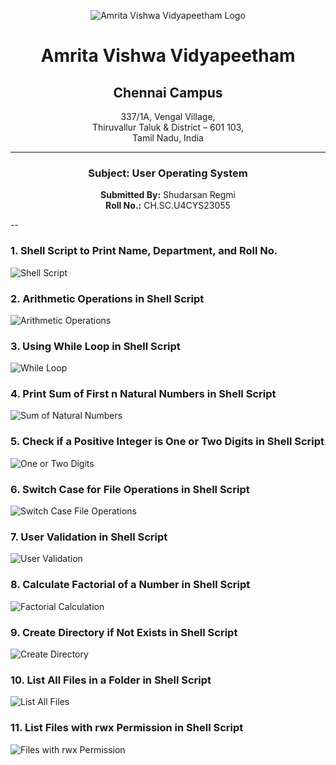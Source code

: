 <div align="center">

![Amrita Vishwa Vidyapeetham Logo](https://webfiles.amrita.edu/2024/04/WhQq1FiB-amrita-vishwa-vidyapeetham-university-logo-colored-version.svg)

# Amrita Vishwa Vidyapeetham
## Chennai Campus
337/1A, Vengal Village,  
Thiruvallur Taluk & District – 601 103,  
Tamil Nadu, India

---

### Subject: User Operating System

**Submitted By:** Shudarsan Regmi  
**Roll No.:** CH.SC.U4CYS23055

</div>

--

### 1. Shell Script to Print Name, Department, and Roll No.
![Shell Script](https://github.com/ShudarsanRegmi/myDigiNotes/assets/65646203/ecf2e47c-cd09-4c00-b388-e120510bf355)

### 2. Arithmetic Operations in Shell Script
![Arithmetic Operations](https://github.com/ShudarsanRegmi/myDigiNotes/assets/65646203/0f79b4df-33e1-4b7d-937f-c8177fd16387)

### 3. Using While Loop in Shell Script
![While Loop](https://github.com/ShudarsanRegmi/myDigiNotes/assets/65646203/38b5830b-a20b-4bc1-8834-a2c3eb7171cb)

### 4. Print Sum of First n Natural Numbers in Shell Script
![Sum of Natural Numbers](https://github.com/ShudarsanRegmi/myDigiNotes/assets/65646203/c21c45b2-d37e-4995-bf4b-d97908481fb1)

### 5. Check if a Positive Integer is One or Two Digits in Shell Script
![One or Two Digits](https://github.com/ShudarsanRegmi/myDigiNotes/assets/65646203/05e07a56-d2e7-4c1d-9e3e-801b51aeb50f)

### 6. Switch Case for File Operations in Shell Script
![Switch Case File Operations](https://github.com/ShudarsanRegmi/myDigiNotes/assets/65646203/fc630b3f-dea7-4c30-bf74-9bf0e2e24a5e)

### 7. User Validation in Shell Script
![User Validation](https://github.com/ShudarsanRegmi/myDigiNotes/assets/65646203/13ff30d4-c9cd-4c40-b1ac-89c15334ed37)

### 8. Calculate Factorial of a Number in Shell Script
![Factorial Calculation](https://github.com/ShudarsanRegmi/myDigiNotes/assets/65646203/e5c83cfc-e9c5-4697-b896-aa9eec8e846e)

### 9. Create Directory if Not Exists in Shell Script
![Create Directory](https://github.com/ShudarsanRegmi/myDigiNotes/assets/65646203/a31d4d1a-0b9a-4dff-97e7-04c193f1433a)

### 10. List All Files in a Folder in Shell Script
![List All Files](https://github.com/ShudarsanRegmi/myDigiNotes/assets/65646203/10c88752-2001-4ad0-868c-18f8293723e2)

### 11. List Files with rwx Permission in Shell Script
![Files with rwx Permission](https://github.com/ShudarsanRegmi/myDigiNotes/assets/65646203/576a585e-539f-426e-bc18-51ce213845ea)
